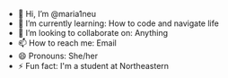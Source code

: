 - 👋 Hi, I’m @maria1neu
- 🌱 I’m currently learning: How to code and navigate life 
- 💞️ I’m looking to collaborate on: Anything 
- 📫 How to reach me: Email 
- 😄 Pronouns: She/her 
- ⚡ Fun fact: I'm a student at Northeastern 

<!---
maria1neu/maria1neu is a ✨ special ✨ repository because its `README.md` (this file) appears on your GitHub profile.
You can click the Preview link to take a look at your changes.
--->
